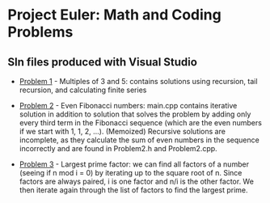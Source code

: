 # Project Euler: Math and Coding Problems

## Sln files produced with Visual Studio
* [Problem 1](https://projecteuler.net/problem=1) - Multiples of 3 and 5: contains solutions using recursion, tail recursion, and calculating finite series

* [Problem 2](https://projecteuler.net/problem=2) - Even Fibonacci numbers: main.cpp contains iterative solution in addition to solution that solves the problem by adding only                 every third term in the Fibonacci sequence (which are the even numbers if we start with 1, 1, 2, ...). (Memoized) Recursive                 solutions are incomplete, as they calculate the sum of even numbers in the sequence incorrectly and are found in Problem2.h                 and Problem2.cpp.

* [Problem 3](https://projecteuler.net/problem=3) - Largest prime factor: we can find all factors of a number (seeing if n mod i = 0) by iterating up to the square root of n. Since factors are always paired, i is one factor and n/i is the other factor. We then iterate again through the list of factors to find the largest prime.
